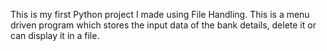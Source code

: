This is my first Python project I made using File Handling. This is a menu driven program which stores the input data of the bank details, delete it or can display it in a file.
